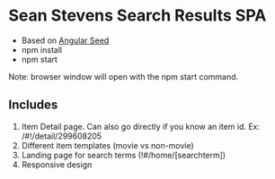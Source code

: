 # Sean Stevens Search Results SPA
* Based on [Angular Seed](https://github.com/angular/angular-seed)
* npm install
* npm start

Note: browser window will open with the npm start command.

## Includes
1. Item Detail page. Can also go directly if you know an item id. Ex: /#!/detail/299608205
1. Different item templates (movie vs non-movie)
1. Landing page for search terms (!#/home/[searchterm])
1. Responsive design
